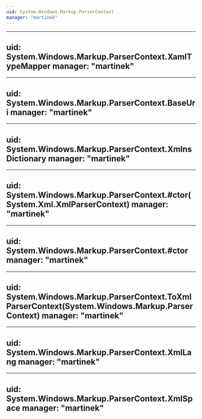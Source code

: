 ```yaml
---
uid: System.Windows.Markup.ParserContext
manager: "martinek"
---
```


---
uid: System.Windows.Markup.ParserContext.XamlTypeMapper
manager: "martinek"
---

---
uid: System.Windows.Markup.ParserContext.BaseUri
manager: "martinek"
---

---
uid: System.Windows.Markup.ParserContext.XmlnsDictionary
manager: "martinek"
---

---
uid: System.Windows.Markup.ParserContext.#ctor(System.Xml.XmlParserContext)
manager: "martinek"
---

---
uid: System.Windows.Markup.ParserContext.#ctor
manager: "martinek"
---

---
uid: System.Windows.Markup.ParserContext.ToXmlParserContext(System.Windows.Markup.ParserContext)
manager: "martinek"
---

---
uid: System.Windows.Markup.ParserContext.XmlLang
manager: "martinek"
---

---
uid: System.Windows.Markup.ParserContext.XmlSpace
manager: "martinek"
---
